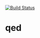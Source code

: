 [![Build Status](https://travis-ci.org/mikrosk/qed.svg?branch=master)](https://travis-ci.org/mikrosk/qed)

# qed
